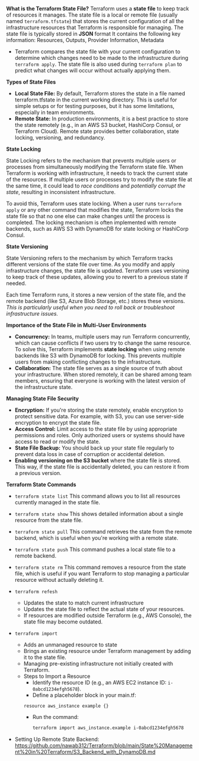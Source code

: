 **What is the Terraform State File?**
Terraform uses a **state file** to keep track of resources it manages. The state file is a local or remote file (usually named `terraform.tfstate`) that stores the current configuration of all the infrastructure resources that Terraform is responsible for managing. The state file is typically stored in **JSON** format
It contains the following key information: Resources, Outputs, Provider Information, Metadata


-  Terraform compares the state file with your current configuration to determine which changes need to be made to the infrastructure during `terraform apply`. The state file is also used during `terraform plan` to predict what changes will occur without actually applying them.


**Types of State Files**
- **Local State File:** By default, Terraform stores the state in a file named terraform.tfstate in the current working directory. This is useful for simple setups or for testing purposes, but it has some limitations, especially in team environments.
- **Remote State:** In production environments, it is a best practice to store the state remotely (e.g., in an AWS S3 bucket, HashiCorp Consul, or Terraform Cloud). Remote state provides better collaboration, state locking, versioning, and redundancy.

**State Locking**

State Locking refers to the mechanism that prevents multiple users or processes from simultaneously modifying the Terraform state file. When Terraform is working with infrastructure, it needs to track the current state of the resources. If multiple users or processes try to modify the state file at the same time, it could lead to *race conditions* and *potentially corrupt the state*, resulting in inconsistent infrastructure.

To avoid this, Terraform uses state locking. When a user runs `terraform apply` or any other command that modifies the state, Terraform locks the state file so that no one else can make changes until the process is completed. The locking mechanism is often implemented with remote backends, such as AWS S3 with DynamoDB for state locking or HashiCorp Consul.

**State Versioning**

State Versioning refers to the mechanism by which Terraform tracks different versions of the state file over time. As you modify and apply infrastructure changes, the state file is updated. Terraform uses versioning to keep track of these updates, allowing you to revert to a previous state if needed.

Each time Terraform runs, it stores a new version of the state file, and the remote backend (like S3, Azure Blob Storage, etc.) stores these versions. *This is particularly useful when you need to roll back or troubleshoot infrastructure issues.*

**Importance of the State File in Multi-User Environments**
- **Concurrency:** In teams, multiple users may run Terraform concurrently, which can cause conflicts if two users try to change the same resource. To solve this, Terraform implements **state locking** when using remote backends like S3 with DynamoDB for locking. This prevents multiple users from making conflicting changes to the infrastructure.
- **Collaboration:** The state file serves as a single source of truth about your infrastructure. When stored remotely, it can be shared among team members, ensuring that everyone is working with the latest version of the infrastructure state.

**Managing State File Security**
- **Encryption:** If you're storing the state remotely, enable encryption to protect sensitive data. For example, with S3, you can use server-side encryption to encrypt the state file.
- **Access Control:** Limit access to the state file by using appropriate permissions and roles. Only authorized users or systems should have access to read or modify the state.
- **State File Backup:** You should back up your state file regularly to prevent data loss in case of corruption or accidental deletion.
- **Enabling versioning on the S3 bucket** where the state file is stored. This way, if the state file is accidentally deleted, you can restore it from a previous version.

**Terraform State Commands**
- `terraform state list` This command allows you to list all resources currently managed in the state file.
- `terraform state show` This shows detailed information about a single resource from the state file.
- `terraform state pull` This command retrieves the state from the remote backend, which is useful when you're working with a remote state.
- `terraform state push` This command pushes a local state file to a remote backend.
- `terraform state rm` This command removes a resource from the state file, which is useful if you want Terraform to stop managing a particular resource without actually deleting it.
- `terraform refesh`
  - Updates the state to match current infrastructure
  - Updates the state file to reflect the actual state of your resources.
  - If resources are modified outside Terraform (e.g., AWS Console), the state file may become outdated.
- `terraform import`
  - Adds an unmanaged resource to state
  - Brings an existing resource under Terraform management by adding it to the state file.
  - Managing pre-existing infrastructure not initially created with Terraform.
  - Steps to Import a Resource
    - Identify the resource ID (e.g., an AWS EC2 instance ID: `i-0abcd1234efgh5678`).
    - Define a placeholder block in your main.tf: 
    ```hcl
    resource aws_instance example {}
    ```
    - Run the command:
      ```bash 
      terraform import aws_instance.example i-0abcd1234efgh5678
      ```

- Setting Up Remote State Backend: https://github.com/nawab312/Terraform/blob/main/State%20Management%20in%20Terraform/S3_Backend_with_DynamoDB.md
